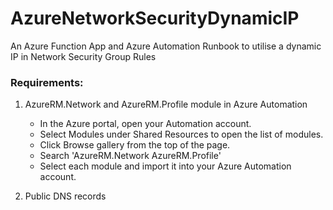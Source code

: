 # AzureNetworkSecurityDynamicIP
An Azure Function App and Azure Automation Runbook to utilise a dynamic IP in Network Security Group Rules

### Requirements:
1. AzureRM.Network and AzureRM.Profile module in Azure Automation
   - In the Azure portal, open your Automation account.
   - Select Modules under Shared Resources to open the list of modules.
   - Click Browse gallery from the top of the page.
   - Search 'AzureRM.Network AzureRM.Profile'
   - Select each module and import it into your Azure Automation account.
  
2. Public DNS records
